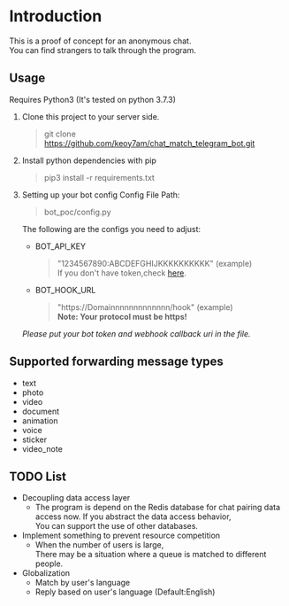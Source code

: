 # Introduction

This is a proof of concept for an anonymous chat.  
You can find strangers to talk through the program.

## Usage

Requires Python3 (It's tested on python 3.7.3)

1. Clone this project to your server side.
    > git clone https://github.com/keoy7am/chat_match_telegram_bot.git
2. Install python dependencies with pip
    > pip3 install -r requirements.txt

3. Setting up your bot config
    Config File Path:
    > bot_poc/config.py

    The following are the configs you need to adjust:
    - BOT_API_KEY
        > "1234567890:ABCDEFGHIJKKKKKKKKKK" (example)  
        > If you don't have token,check [here](https://core.telegram.org/bots).

    - BOT_HOOK_URL
        > "https://Domainnnnnnnnnnnnn/hook" (example)  
        __Note: Your protocol must be https!__

    _Please put your bot token and webhook callback uri in the file._

## Supported forwarding message types

- text
- photo
- video
- document
- animation
- voice
- sticker
- video_note

## TODO List

- Decoupling data access layer
  - The program is depend on the Redis database for chat pairing data access now.
If you abstract the data access behavior,  
You can support the use of other databases.  
- Implement something to prevent resource competition  
  - When the number of users is large,  
There may be a situation where a queue is matched to different people.  
- Globalization
  - Match by user's language
  - Reply based on user's language (Default:English)
